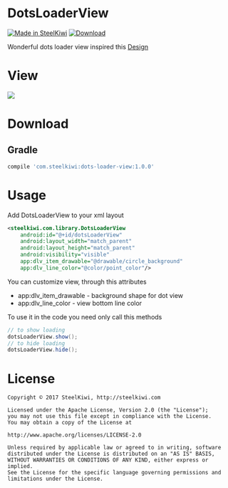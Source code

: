 # DotsLoaderView

[![Made in SteelKiwi](https://github.com/steelkiwi/IndicatorView/blob/master/assets/made_in_steelkiwi.png)](http://steelkiwi.com/blog/)
[![Download](https://api.bintray.com/packages/soulyaroslav/maven/dots-loader-view/images/download.svg)](https://bintray.com/soulyaroslav/maven/dots-loader-view/_latestVersion)

Wonderful dots loader view inspired this [Design](https://material.uplabs.com/posts/loading-animation-dots)

# View

![](https://github.com/steelkiwi/DotsLoaderView/blob/master/assets/dots-loader-view.gif)

# Download

## Gradle

```gradle
compile 'com.steelkiwi:dots-loader-view:1.0.0'
```

# Usage

Add DotsLoaderView to your xml layout

```xml
<steelkiwi.com.library.DotsLoaderView
    android:id="@+id/dotsLoaderView"
    android:layout_width="match_parent"
    android:layout_height="match_parent"
    android:visibility="visible"
    app:dlv_item_drawable="@drawable/circle_background"
    app:dlv_line_color="@color/point_color"/>
```

You can customize view, through this attributes

* app:dlv_item_drawable - background shape for dot view
* app:dlv_line_color - view bottom line color

To use it in the code you need only call this methods

```java
// to show loading
dotsLoaderView.show();
// to hide loading
dotsLoaderView.hide();
```

# License

```
Copyright © 2017 SteelKiwi, http://steelkiwi.com

Licensed under the Apache License, Version 2.0 (the "License");
you may not use this file except in compliance with the License.
You may obtain a copy of the License at

http://www.apache.org/licenses/LICENSE-2.0

Unless required by applicable law or agreed to in writing, software
distributed under the License is distributed on an "AS IS" BASIS,
WITHOUT WARRANTIES OR CONDITIONS OF ANY KIND, either express or implied.
See the License for the specific language governing permissions and
limitations under the License.
```
